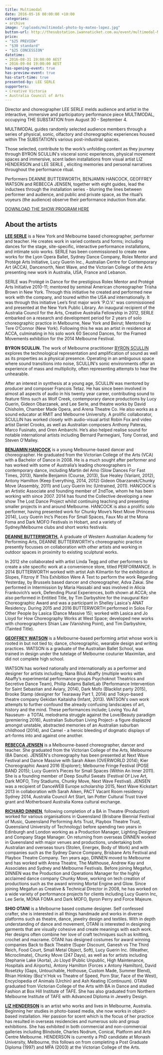```yaml
---
title: Multimodal
date: 2016-05-16 00:00:00 +10:00
categories:
- archive
image: "/uploads/multimodal-photo-by-mateo-lopez.jpg"
button-url: http://thesubstation.iwannaticket.com.au/event/multimodal-MTEwNjY
price:
- "$25 PREVIEW"
- "$30 standard"
- "$25 CONCESSION"
datetime:
- 2016-08-31 19:00:00 AEST
- 2016-09-04 19:00:00 AEST
has-opening-event: true
has-preview-event: true
has-start-time: true
presented-by: LEE SERLE
supporters:
- Creative Victoria
- Australia Council of Arts
---
```


Director and choreographer LEE SERLE melds audience and artist in the interactive, immersive and participatory performance piece MULTIMODAL, occupying THE SUBSTATION from August 30 - September 4.

MULTIMODAL guides randomly selected audience members through a series of physical, sonic, olfactory and choreographic experiences housed within The SUBSTATION’s various post-industrial spaces.

Those selected, contribute to the work’s unfolding content as they journey through BYRON SCULLIN's visceral sonic experiences, physical movement spaces and immersive, scent laden installations from visual artist LIZ HENDERSON and LEE SERLE **,** eliciting memories and personal narratives throughout the performance ritual.

Performers DEANNE BUTTERWORTH, BENJAMIN HANCOCK, GEOFFREY WATSON and REBECCA JENSEN, together with eight guides, lead the inductees through the installation series - blurring the lines between performer and audience, and public and private space, as the ritual’s voyeurs (the audience) observe their performance induction from afar.

[DOWNLOAD THE SHOW PROGRAM HERE](SubstationShowProgram-Multimodal-v1.3.pdf)

## About the artists

[**LEE SERLE**](http://www.leeserle.com/) is a New York and Melbourne based choreographer, performer and teacher. He creates work in varied contexts and forms; including dances for the stage, site-specific, interactive performance installations, and intimate solo works. SERLE has been commissioned to create new works for the Lyon Opera Ballet, Sydney Dance Company, Rolex Mentor and Protégé Arts Initiative, Lucy Guerin Inc., Australian Centre for Contemporary Art (ACCA), Dancenorth, Next Wave, and the Victorian College of the Arts presenting new work in Australia, USA, France and Lebanon.

SERLE was Protégé in Dance for the prestigious Rolex Mentor and Protégé Arts Initiative 2010-11; mentored by seminal American choreographer Trisha Brown in New York. Through this initiative he created and performed new work with the company, and toured within the USA and internationally. It was through this initiative Lee’s first major work ‘P.O.V.’ was commissioned and presented at the New York Public Library. An inaugural recipient of the Australia Council for the Arts, Creative Australia Fellowship in 2012, SERLE embarked on a research and development period for 2 years of solo choreographic practice in Melbourne, New York and Beirut; Mentored by Tere O’Connor (New York). Following this he was an artist in residence at ACCA, culminating in his solo work 60 Second Dances, for the Framed Movements exhibition for the 2014 Melbourne Festival.

**BYRON SCULLIN.** The work of Melbourne practitioner [BYRON SCULLIN](http://www.byronscullin.com/) explores the technological representation and amplification of sound as well as its properties as a physical presence. Operating in an ambiguous space where sound transitions into noise, SCULLIN's sonic environments offer an experience of mass and multiplicity, often representing attempts to hear the unhearable.

After an interest in synthesis at a young age, SCULLIN was mentored by producer and composer Francois Tetaz. He has since been involved in almost all aspects of audio in his twenty year career, contributing sound to feature films such as Wolf Creek, contemporary dance productions by Lucy Guerin, Gideon Obarzanek, and Lee Serle, and theatre works by David Chisholm, Chamber Made Opera, and Arena Theatre Co. He also works as a sound educator at RMIT and Melbourne University. A prolific collaborator, SCULLIN has worked closely with audio-visual artist Robin Fox and video artist Daniel Crooks, as well as Australian composers Anthony Pateras, Marco Fusinato, and Oren Ambarchi. He’s also helped realise sound for notable international artists including Bernard Parmegiani, Tony Conrad, and Steven O’Malley.

[**BENJAMIN HANCOCK**](http://hancockbenjamin.tumblr.com/) is a young Melbourne-based dancer and choreographer. He graduated from the Victorian College of the Arts (VCA) with a Bachelor of Dance in 2008. He is a much sought after performer and has worked with some of Australia’s leading choreographers in contemporary dance, including Martin del Amo (Slow Dances For Fast Times, 2013), Narelle Benjamin (Course, 2013), Sue Healey (Variant, 2012), Antony Hamilton (Keep Everything, 2014, 2012) Gideon Obarzanek/Chunky Move (Assembly, 2011) and Lucy Guerin Inc (Untrained, 2011). HANCOCK is an Artistic Associate and founding member of 2ndToe, whom he has been working with since 2007. 2014 has found the Collective developing a new show The Lost Dance Project whilst continuing teaching and presenting smaller projects in and around Melbourne. HANCOCK is also a prolific solo performer, having presented work for Chunky Move’s Next Move (Princess 2014), Lucy Guerin Inc’s Pieces For Small Spaces, Faux Mo at the Mona Foma and Dark MOFO Festivals in Hobart, and a variety of Sydney/Melbourne clubs and short works festivals.

[**DEANNE BUTTERWORTH.**]((http://www.deannebutterworth.com)) A graduate of Western Australian Academy for Performing Arts, DEANNE BUTTERWORTH's choreographic practice presently focusses on collaboration with other artists and working in outdoor spaces in proximity to existing sculptural works.

In 2012 she collaborated with artist Linda Tegg and other performers to create a site specific work at a convenience store, titled PERFORMANCE. In 2014 BUTTERWORTH worked with artist Ash Kilmartin for the exhibition at Slopes, Fitzroy If This Exhibition Were A Text to perform the work Regarding Yesterday, by Brussels based dancer and choreographer, Adva Zakai. She performed in Intermission by Maria Hassabi and was involved in Alicia Frankovich’s work, Defending Plural Experiences, both shown at ACCA; she also performed in Entitled Title, by Tim Darbyshire for the inaugural Keir Choreographic Award and was a participant in Shelley Lasica's ANAT Residency. During 2015 and 2016 BUTTERWORTH performed in Solos For Other People by Lasica (Dance Massive 15); worked with Lasica and Jo Lloyd for How Choreography Works at West Space; developed new works with choreographers Shian Law (Vanishing Point), and Tim Darbyshire, (Tainted Title).

[**GEOFFREY WATSON**](http://www.geofferygeoffreygeoffrey.com) is a Melbourne-based performing artist whose work is rooted in but not tied to; dance, choreographic, wearable design and writing practices. WATSON is a graduate of the Australian Ballet School, was trained in design under the tutelage of Melbourne couturier Maximilan, and did not complete high school.

WATSON has worked nationally and internationally as a performer and designer for artists including; Nana Biluš Abaffy (multiple works with Abaffy’s experimental performance groups Psychoknot Theatrics and Secretive Dance Team), Phiilip Adams BalletLab (Performance Intervention for Saint Sebastian and Aviary, 2014), Dark Mofo (Blacklist party 2015), Brooke Stamp (designer for Tearaway Part 1, 2014) and Tokyo-based theatre company Gekidan Kaitaisha (Infant, 2013). WATSON's own work attempts to further confound the already confusing landscapes of art, history and the mind. These performances include; Loving You Ad Nauseum- a TOTAL melodrama struggle against the Love/Beauty paradigm (premiering 2016), Australian Suburban Living Project- a figure displaced amongst unstable, abstracted memories of an Australian suburban childhood (2014), and Camel - a heroic bleeding of dogmatic displays of art-forms into and against one another.

[**REBECCA JENSEN**](http://chunkymove.com.au/public-dance-programs/public-dance-classes/our-teachers/rebecca-jensen/) is a Melbourne-based choreographer, dancer and teacher. She graduated from the Victorian College of the Arts, Melbourne (BA Dance). JENSEN's choreography has been presented at Next Wave Festival and Dance Massive with Sarah Aiken (OVERWORLD 2014); Kier Choreographic Award 2016 (Explorer); Melbourne Fringe Festival (POSE BAND 2015); Lucy Guerin’s Pieces for Small Spaces (Within An Inner 2011). She is a founding member of Deep Soulful Sweats (Festival Of Live Art, Dark MOFO, Tiny Stadiums, Chunky Move, Next Wave Festival). JENSEN was a recipient of DanceWEB Europe scholarship 2015, Next Wave Kickstart 2013 in collaboration with Sarah Aiken, PACT Vacant Room residency Sydney 2014, Australia Council Art Start, Ian Potter Cultural Trust travel grant and Motherboard Australia Korea cultural exchange.

[**RICHARD DINNEN**](http://megafun.com.au/), following completion of a BA in Theatre (Production) worked for various organisations in Queensland (Brisbane Biennial Festival of Music, Queensland Performing Arts Trust, Playbox Theatre Trust, Queensland University of Technology) before spending two years in Edinburgh and London working as a Production Manager, Lighting Designer and Company Stage Manager. On returning from overseas DINNEN worked in Queensland with major venues and productions, undertaking both Australian and overseas tours (Stolen, Energex, Body of Work) and with companies such as the Sydney Dance Company, Brisbane Arts Festival and Playbox Theatre Company. Ten years ago, DINNEN moved to Melbourne and has worked with Arena Theatre, The Malthouse, Andrew Kay and Associates and Sydney and Melbourne Festivals. Before joining Megafun, DINNEN was the Production and Operations Manager for the highly acclaimed dance company Chunky Move, working on tech creation of productions such as the award winning Mortal Engine and Glow. Since joining Megafun as Creative & Technical Director in 2008, he has worked on a wide variety of performance projects for clients including Lucy Guerin Inc, Lee Serle, MONA FOMA and Dark MOFO, Byron Perry and Force Majeure.

**SHIO OTANI** is a Melbourne based costume designer. Self confessed crafter, she is interested in all things handmade and works in diverse platforms such as theatre, dance, jewelry design and textiles. With in depth understanding of dance and movement, OTANI is interested in designing garments that are visually cohesive and create meanings with each work. Her designs often combine her love of craft techniques such as knitting, crochet and macrame. OTANI has designed costumes for award winning companies Back to Back Theatre (Super Discount, Ganesh vs The Third Reich, Food Court, Small Metal Object, Soft), Lucy Guerin Inc. (Weather, Microclimate), Chunky Move (247 Days), as well as for artists including Stephanie Lake (Aorta), Jo Lloyd (Public Unpublic, High Maintenance, Hospitals and Airports), Antony Hamilton (Forces x Antony Hamilton), David Rosetzky (Gaps, Untouchable, Hothouse, Custom Made, Summer Blend), Rhian Hinkley (Boz'n'Hok vs Theatre of Speed, Porn Star, Face of the West), Encyclopedia of Animals (Urchin) and Ash Keating (Continuum). OTANI graduated from Victorian College of the Arts with BA in Dance and studied Fashion at Box Hill Institute of TAFE. She has also graduated from Northern Melbourne Institute of TAFE with Advanced Diploma in Jewelry Design.

[**LIZ HENDERSON**](http://www.lizhenderson.com.au/) is an artist who works and lives in Melbourne, Australia. Beginning her studies in photo-based media, she now works in object-based installation. Her passion for scent which is the focus of her practice has resulted in overseas residencies and numerous solo and group exhibitions. She has exhibited in both commercial and non-commercial galleries including Blindside, Charles Nodrum, Conical, Platform and Arts Centre Melbourne. HENDERSON is currently a PhD candidate at Monash University, Melbourne, this follows on from completing a Post Graduate Diploma (1997) and MFA (2003) at the Victorian College of the Arts.

